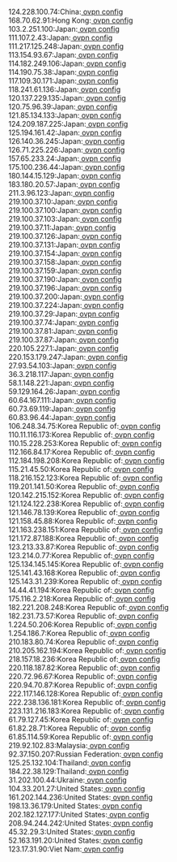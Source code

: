 124.228.100.74:China:[ ovpn config](vpn/124_228_100_74.ovpn)  
168.70.62.91:Hong Kong:[ ovpn config](vpn/168_70_62_91.ovpn)  
103.2.251.100:Japan:[ ovpn config](vpn/103_2_251_100.ovpn)  
111.107.2.43:Japan:[ ovpn config](vpn/111_107_2_43.ovpn)  
111.217.125.248:Japan:[ ovpn config](vpn/111_217_125_248.ovpn)  
113.154.93.67:Japan:[ ovpn config](vpn/113_154_93_67.ovpn)  
114.182.249.106:Japan:[ ovpn config](vpn/114_182_249_106.ovpn)  
114.190.75.38:Japan:[ ovpn config](vpn/114_190_75_38.ovpn)  
117.109.30.171:Japan:[ ovpn config](vpn/117_109_30_171.ovpn)  
118.241.61.136:Japan:[ ovpn config](vpn/118_241_61_136.ovpn)  
120.137.229.135:Japan:[ ovpn config](vpn/120_137_229_135.ovpn)  
120.75.96.39:Japan:[ ovpn config](vpn/120_75_96_39.ovpn)  
121.85.134.133:Japan:[ ovpn config](vpn/121_85_134_133.ovpn)  
124.209.187.225:Japan:[ ovpn config](vpn/124_209_187_225.ovpn)  
125.194.161.42:Japan:[ ovpn config](vpn/125_194_161_42.ovpn)  
126.140.36.245:Japan:[ ovpn config](vpn/126_140_36_245.ovpn)  
126.71.225.226:Japan:[ ovpn config](vpn/126_71_225_226.ovpn)  
157.65.233.24:Japan:[ ovpn config](vpn/157_65_233_24.ovpn)  
175.100.236.44:Japan:[ ovpn config](vpn/175_100_236_44.ovpn)  
180.144.15.129:Japan:[ ovpn config](vpn/180_144_15_129.ovpn)  
183.180.20.57:Japan:[ ovpn config](vpn/183_180_20_57.ovpn)  
211.3.96.123:Japan:[ ovpn config](vpn/211_3_96_123.ovpn)  
219.100.37.10:Japan:[ ovpn config](vpn/219_100_37_10.ovpn)  
219.100.37.100:Japan:[ ovpn config](vpn/219_100_37_100.ovpn)  
219.100.37.103:Japan:[ ovpn config](vpn/219_100_37_103.ovpn)  
219.100.37.11:Japan:[ ovpn config](vpn/219_100_37_11.ovpn)  
219.100.37.126:Japan:[ ovpn config](vpn/219_100_37_126.ovpn)  
219.100.37.131:Japan:[ ovpn config](vpn/219_100_37_131.ovpn)  
219.100.37.154:Japan:[ ovpn config](vpn/219_100_37_154.ovpn)  
219.100.37.158:Japan:[ ovpn config](vpn/219_100_37_158.ovpn)  
219.100.37.159:Japan:[ ovpn config](vpn/219_100_37_159.ovpn)  
219.100.37.190:Japan:[ ovpn config](vpn/219_100_37_190.ovpn)  
219.100.37.196:Japan:[ ovpn config](vpn/219_100_37_196.ovpn)  
219.100.37.200:Japan:[ ovpn config](vpn/219_100_37_200.ovpn)  
219.100.37.224:Japan:[ ovpn config](vpn/219_100_37_224.ovpn)  
219.100.37.29:Japan:[ ovpn config](vpn/219_100_37_29.ovpn)  
219.100.37.74:Japan:[ ovpn config](vpn/219_100_37_74.ovpn)  
219.100.37.81:Japan:[ ovpn config](vpn/219_100_37_81.ovpn)  
219.100.37.87:Japan:[ ovpn config](vpn/219_100_37_87.ovpn)  
220.105.227.1:Japan:[ ovpn config](vpn/220_105_227_1.ovpn)  
220.153.179.247:Japan:[ ovpn config](vpn/220_153_179_247.ovpn)  
27.93.54.103:Japan:[ ovpn config](vpn/27_93_54_103.ovpn)  
36.3.218.117:Japan:[ ovpn config](vpn/36_3_218_117.ovpn)  
58.1.148.221:Japan:[ ovpn config](vpn/58_1_148_221.ovpn)  
59.129.164.26:Japan:[ ovpn config](vpn/59_129_164_26.ovpn)  
60.64.167.111:Japan:[ ovpn config](vpn/60_64_167_111.ovpn)  
60.73.69.119:Japan:[ ovpn config](vpn/60_73_69_119.ovpn)  
60.83.96.44:Japan:[ ovpn config](vpn/60_83_96_44.ovpn)  
106.248.34.75:Korea Republic of:[ ovpn config](vpn/106_248_34_75.ovpn)  
110.11.116.173:Korea Republic of:[ ovpn config](vpn/110_11_116_173.ovpn)  
110.15.228.253:Korea Republic of:[ ovpn config](vpn/110_15_228_253.ovpn)  
112.166.84.17:Korea Republic of:[ ovpn config](vpn/112_166_84_17.ovpn)  
112.184.198.208:Korea Republic of:[ ovpn config](vpn/112_184_198_208.ovpn)  
115.21.45.50:Korea Republic of:[ ovpn config](vpn/115_21_45_50.ovpn)  
118.216.152.123:Korea Republic of:[ ovpn config](vpn/118_216_152_123.ovpn)  
119.201.141.50:Korea Republic of:[ ovpn config](vpn/119_201_141_50.ovpn)  
120.142.215.152:Korea Republic of:[ ovpn config](vpn/120_142_215_152.ovpn)  
121.124.122.238:Korea Republic of:[ ovpn config](vpn/121_124_122_238.ovpn)  
121.146.78.139:Korea Republic of:[ ovpn config](vpn/121_146_78_139.ovpn)  
121.158.45.88:Korea Republic of:[ ovpn config](vpn/121_158_45_88.ovpn)  
121.163.238.151:Korea Republic of:[ ovpn config](vpn/121_163_238_151.ovpn)  
121.172.87.188:Korea Republic of:[ ovpn config](vpn/121_172_87_188.ovpn)  
123.213.33.87:Korea Republic of:[ ovpn config](vpn/123_213_33_87.ovpn)  
123.214.0.77:Korea Republic of:[ ovpn config](vpn/123_214_0_77.ovpn)  
125.134.145.145:Korea Republic of:[ ovpn config](vpn/125_134_145_145.ovpn)  
125.141.43.168:Korea Republic of:[ ovpn config](vpn/125_141_43_168.ovpn)  
125.143.31.239:Korea Republic of:[ ovpn config](vpn/125_143_31_239.ovpn)  
14.44.41.194:Korea Republic of:[ ovpn config](vpn/14_44_41_194.ovpn)  
175.116.2.218:Korea Republic of:[ ovpn config](vpn/175_116_2_218.ovpn)  
182.221.208.248:Korea Republic of:[ ovpn config](vpn/182_221_208_248.ovpn)  
182.231.73.57:Korea Republic of:[ ovpn config](vpn/182_231_73_57.ovpn)  
1.224.50.206:Korea Republic of:[ ovpn config](vpn/1_224_50_206.ovpn)  
1.254.186.7:Korea Republic of:[ ovpn config](vpn/1_254_186_7.ovpn)  
210.183.80.74:Korea Republic of:[ ovpn config](vpn/210_183_80_74.ovpn)  
210.205.162.194:Korea Republic of:[ ovpn config](vpn/210_205_162_194.ovpn)  
218.157.18.236:Korea Republic of:[ ovpn config](vpn/218_157_18_236.ovpn)  
220.118.187.82:Korea Republic of:[ ovpn config](vpn/220_118_187_82.ovpn)  
220.72.96.67:Korea Republic of:[ ovpn config](vpn/220_72_96_67.ovpn)  
220.94.70.87:Korea Republic of:[ ovpn config](vpn/220_94_70_87.ovpn)  
222.117.146.128:Korea Republic of:[ ovpn config](vpn/222_117_146_128.ovpn)  
222.238.136.181:Korea Republic of:[ ovpn config](vpn/222_238_136_181.ovpn)  
223.131.216.183:Korea Republic of:[ ovpn config](vpn/223_131_216_183.ovpn)  
61.79.127.45:Korea Republic of:[ ovpn config](vpn/61_79_127_45.ovpn)  
61.82.28.71:Korea Republic of:[ ovpn config](vpn/61_82_28_71.ovpn)  
61.85.114.59:Korea Republic of:[ ovpn config](vpn/61_85_114_59.ovpn)  
219.92.102.83:Malaysia:[ ovpn config](vpn/219_92_102_83.ovpn)  
92.37.150.207:Russian Federation:[ ovpn config](vpn/92_37_150_207.ovpn)  
125.25.132.104:Thailand:[ ovpn config](vpn/125_25_132_104.ovpn)  
184.22.38.129:Thailand:[ ovpn config](vpn/184_22_38_129.ovpn)  
31.202.100.44:Ukraine:[ ovpn config](vpn/31_202_100_44.ovpn)  
104.33.201.27:United States:[ ovpn config](vpn/104_33_201_27.ovpn)  
161.202.144.236:United States:[ ovpn config](vpn/161_202_144_236.ovpn)  
198.13.36.179:United States:[ ovpn config](vpn/198_13_36_179.ovpn)  
202.182.127.177:United States:[ ovpn config](vpn/202_182_127_177.ovpn)  
208.94.244.242:United States:[ ovpn config](vpn/208_94_244_242.ovpn)  
45.32.29.3:United States:[ ovpn config](vpn/45_32_29_3.ovpn)  
52.163.191.20:United States:[ ovpn config](vpn/52_163_191_20.ovpn)  
123.17.31.90:Viet Nam:[ ovpn config](vpn/123_17_31_90.ovpn)  
